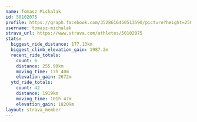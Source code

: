 ```yaml
---
name: Tomasz Michalak
id: 50102075
profile: https://graph.facebook.com/3528616460513590/picture?height=256&width=256
username: tomasz-michalak
strava_url: https://www.strava.com/athletes/50102075
stats:
  biggest_ride_distance: 177.13km
  biggest_climb_elevation_gain: 1987.2m
  recent_ride_totals:
    count: 6
    distance: 255.99km
    moving_time: 13h 40m
    elevation_gain: 2672m
  ytd_ride_totals:
    count: 42
    distance: 1919km
    moving_time: 101h 47m
    elevation_gain: 18209m
layout: strava_member
--- 
```

